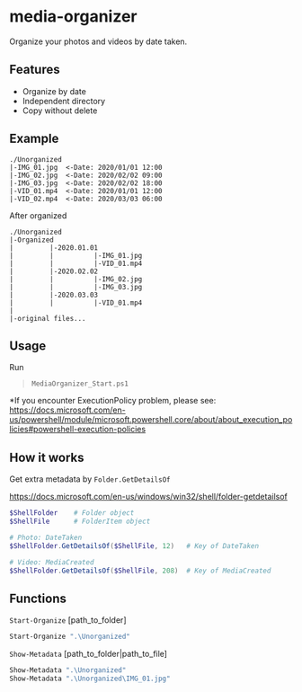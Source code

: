 # media-organizer

Organize your photos and videos by date taken.

## Features

- Organize by date
- Independent directory
- Copy without delete

## Example

```text
./Unorganized
|-IMG_01.jpg  <-Date: 2020/01/01 12:00
|-IMG_02.jpg  <-Date: 2020/02/02 09:00
|-IMG_03.jpg  <-Date: 2020/02/02 18:00
|-VID_01.mp4  <-Date: 2020/01/01 12:00
|-VID_02.mp4  <-Date: 2020/03/03 06:00
```

After organized

```text
./Unorganized
|-Organized
|         |-2020.01.01
|         |          |-IMG_01.jpg
|         |          |-VID_01.mp4
|         |-2020.02.02
|         |          |-IMG_02.jpg
|         |          |-IMG_03.jpg
|         |-2020.03.03
|         |          |-VID_01.mp4
|
|-original files...
```

## Usage

Run
> `MediaOrganizer_Start.ps1`

*If you encounter ExecutionPolicy problem, please see:
<https://docs.microsoft.com/en-us/powershell/module/microsoft.powershell.core/about/about_execution_policies#powershell-execution-policies>

## How it works

Get extra metadata by
`Folder.GetDetailsOf`

<https://docs.microsoft.com/en-us/windows/win32/shell/folder-getdetailsof>

```powershell
$ShellFolder    # Folder object
$ShellFile      # FolderItem object

# Photo: DateTaken
$ShellFolder.GetDetailsOf($ShellFile, 12)   # Key of DateTaken

# Video: MediaCreated
$ShellFolder.GetDetailsOf($ShellFile, 208)  # Key of MediaCreated
```

## Functions

`Start-Organize` [path_to_folder]

```powershell
Start-Organize ".\Unorganized"
```

`Show-Metadata` [path_to_folder|path_to_file]

```powershell
Show-Metadata ".\Unorganized"
Show-Metadata ".\Unorganized\IMG_01.jpg"
```
